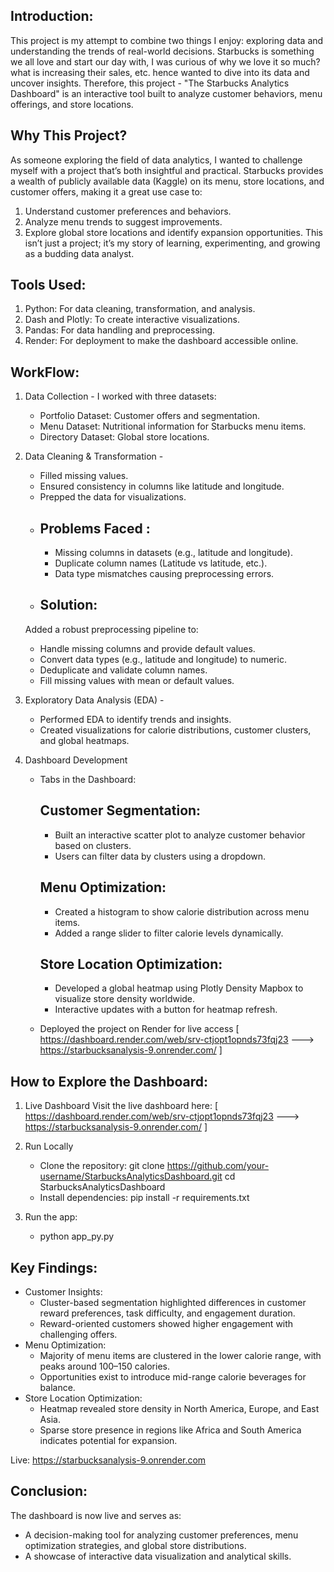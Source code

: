 Introduction:
-------------
This project is my attempt to combine two things I enjoy: exploring data and understanding the trends of real-world decisions. Starbucks is something we all love and start our day with, I was curious of why we love it so much? what is increasing their sales, etc. hence wanted to dive into its data and uncover insights. Therefore, this project - "The Starbucks Analytics Dashboard" is an interactive tool built to analyze customer behaviors, menu offerings, and store locations. 

Why This Project?
-----------------
As someone exploring the field of data analytics, I wanted to challenge myself with a project that’s both insightful and practical. Starbucks provides a wealth of publicly available data (Kaggle) on its menu, store locations, and customer offers, making it a great use case to:
1. Understand customer preferences and behaviors.
2. Analyze menu trends to suggest improvements.
3. Explore global store locations and identify expansion opportunities.
This isn’t just a project; it’s my story of learning, experimenting, and growing as a budding data analyst.

Tools Used:
-----------
1. Python: For data cleaning, transformation, and analysis.
2. Dash and Plotly: To create interactive visualizations.
3. Pandas: For data handling and preprocessing.
4. Render: For deployment to make the dashboard accessible online.
   
WorkFlow:
---------
1. Data Collection -
   I worked with three datasets:
      - Portfolio Dataset: Customer offers and segmentation.
      - Menu Dataset: Nutritional information for Starbucks menu items.
      - Directory Dataset: Global store locations.
        
2. Data Cleaning & Transformation -
   - Filled missing values.
   - Ensured consistency in columns like latitude and longitude.
   - Prepped the data for visualizations.
   - Problems Faced :
     ---------------
      - Missing columns in datasets (e.g., latitude and longitude).
      - Duplicate column names (Latitude vs latitude, etc.).
      - Data type mismatches causing preprocessing errors.
   - Solution:
     ---------
   Added a robust preprocessing pipeline to:
      - Handle missing columns and provide default values.
      - Convert data types (e.g., latitude and longitude) to numeric.
      - Deduplicate and validate column names.
      - Fill missing values with mean or default values.
     
4. Exploratory Data Analysis (EDA) -
   - Performed EDA to identify trends and insights.
   - Created visualizations for calorie distributions, customer clusters, and global heatmaps.

5. Dashboard Development
   - Tabs in the Dashboard:

      Customer Segmentation:
     ------------------------
      - Built an interactive scatter plot to analyze customer behavior based on clusters.
      - Users can filter data by clusters using a dropdown.
        
      Menu Optimization:
      ------------------
      - Created a histogram to show calorie distribution across menu items.
      - Added a range slider to filter calorie levels dynamically.
     
      Store Location Optimization:
      ----------------------------
      - Developed a global heatmap using Plotly Density Mapbox to visualize store density worldwide.
      - Interactive updates with a button for heatmap refresh.

   - Deployed the project on Render for live access [ https://dashboard.render.com/web/srv-ctjopt1opnds73fqj23 ---> https://starbucksanalysis-9.onrender.com/ ]

How to Explore the Dashboard:
----------------------------
1. Live Dashboard
   Visit the live dashboard here: [ https://dashboard.render.com/web/srv-ctjopt1opnds73fqj23 ---> https://starbucksanalysis-9.onrender.com/ ]
   
2. Run Locally
   - Clone the repository:
      git clone https://github.com/your-username/StarbucksAnalyticsDashboard.git
      cd StarbucksAnalyticsDashboard
   - Install dependencies:
      pip install -r requirements.txt
     
4. Run the app:
   - python app_py.py

Key Findings:
-------------
- Customer Insights:
   - Cluster-based segmentation highlighted differences in customer reward preferences, task difficulty, and engagement duration.
   - Reward-oriented customers showed higher engagement with challenging offers.
- Menu Optimization:
   - Majority of menu items are clustered in the lower calorie range, with peaks around 100–150 calories.
   - Opportunities exist to introduce mid-range calorie beverages for balance.
- Store Location Optimization:
   - Heatmap revealed store density in North America, Europe, and East Asia.
   - Sparse store presence in regions like Africa and South America indicates potential for expansion.

Live: https://starbucksanalysis-9.onrender.com 

Conclusion:
-----------
The dashboard is now live and serves as:
   - A decision-making tool for analyzing customer preferences, menu optimization strategies, and global store distributions.
   - A showcase of interactive data visualization and analytical skills.
 
